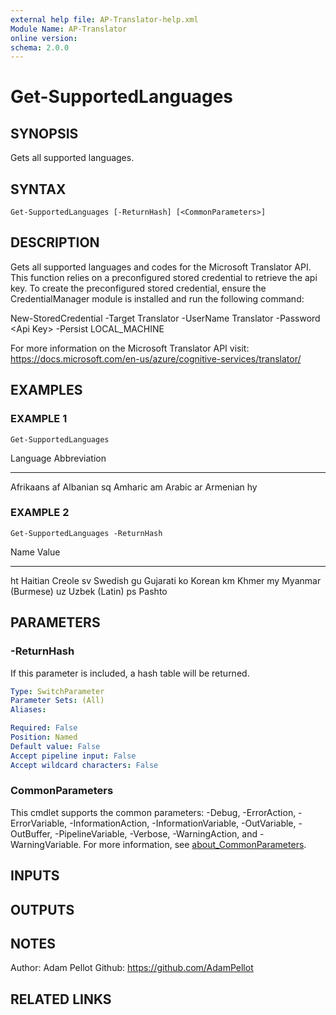 ```yaml
---
external help file: AP-Translator-help.xml
Module Name: AP-Translator
online version:
schema: 2.0.0
---
```


# Get-SupportedLanguages

## SYNOPSIS
Gets all supported languages.

## SYNTAX

```
Get-SupportedLanguages [-ReturnHash] [<CommonParameters>]
```

## DESCRIPTION
Gets all supported languages and codes for the Microsoft Translator API.
This function relies on a 
preconfigured stored credential to retrieve the api key.
To create the preconfigured stored credential, 
ensure the CredentialManager module is installed and run the following command:

New-StoredCredential -Target Translator -UserName Translator -Password \<Api Key\> -Persist LOCAL_MACHINE

For more information on the Microsoft Translator API visit:
https://docs.microsoft.com/en-us/azure/cognitive-services/translator/

## EXAMPLES

### EXAMPLE 1
```
Get-SupportedLanguages
```

Language                Abbreviation
--------                ------------
Afrikaans               af
Albanian                sq
Amharic                 am
Arabic                  ar
Armenian                hy

### EXAMPLE 2
```
Get-SupportedLanguages -ReturnHash
```

Name                           Value
----                           -----
ht                             Haitian Creole
sv                             Swedish
gu                             Gujarati
ko                             Korean
km                             Khmer
my                             Myanmar (Burmese)
uz                             Uzbek (Latin)
ps                             Pashto

## PARAMETERS

### -ReturnHash
If this parameter is included, a hash table will be returned.

```yaml
Type: SwitchParameter
Parameter Sets: (All)
Aliases:

Required: False
Position: Named
Default value: False
Accept pipeline input: False
Accept wildcard characters: False
```

### CommonParameters
This cmdlet supports the common parameters: -Debug, -ErrorAction, -ErrorVariable, -InformationAction, -InformationVariable, -OutVariable, -OutBuffer, -PipelineVariable, -Verbose, -WarningAction, and -WarningVariable. For more information, see [about_CommonParameters](http://go.microsoft.com/fwlink/?LinkID=113216).

## INPUTS

## OUTPUTS

## NOTES
Author: Adam Pellot
Github: https://github.com/AdamPellot

## RELATED LINKS
